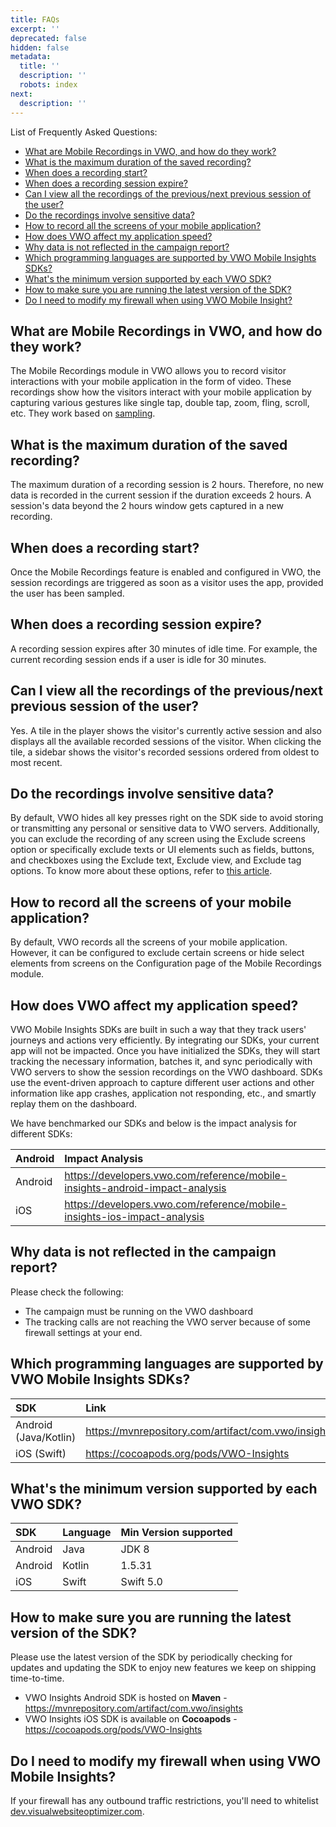 ```yaml
---
title: FAQs
excerpt: ''
deprecated: false
hidden: false
metadata:
  title: ''
  description: ''
  robots: index
next:
  description: ''
---
```

List of Frequently Asked Questions:

- [What are Mobile Recordings in VWO, and how do they work?](https://developers.vwo.com/reference/mobile-insights-faqs#what-are-mobile-recordings-in-vwo-and-how-do-they-work)
- [What is the maximum duration of the saved recording?](https://developers.vwo.com/reference/mobile-insights-faqs#what-is-the-maximum-duration-of-the-saved-recording)
- [When does a recording start?](https://developers.vwo.com/reference/mobile-insights-faqs#when-does-a-recording-start)
- [When does a recording session expire?](https://developers.vwo.com/reference/mobile-insights-faqs#when-does-a-recording-session-expire)
- [Can I view all the recordings of the previous/next previous session of the user?](https://developers.vwo.com/reference/mobile-insights-faqs#can-i-view-all-the-recordings-of-the-previousnext-previous-session-of-the-user)
- [Do the recordings involve sensitive data?](https://developers.vwo.com/reference/mobile-insights-faqs#do-the-recordings-involve-sensitive-data)
- [How to record all the screens of your mobile application?](https://developers.vwo.com/reference/mobile-insights-faqs#how-to-record-all-the-screens-of-your-mobile-application)
- [How does VWO affect my application speed?](https://developers.vwo.com/reference/mobile-insights-faqs#how-does-vwo-affect-my-application-speed)
- [Why data is not reflected in the campaign report?](https://developers.vwo.com/reference/mobile-insights-faqs#why-data-is-not-reflected-in-the-campaign-report)
- [Which programming languages are supported by VWO Mobile Insights SDKs?](https://developers.vwo.com/reference/mobile-insights-faqs#which-programming-languages-are-supported-by-vwo-mobile-insights-sdks)
- [What's the minimum version supported by each VWO SDK?](https://developers.vwo.com/reference/mobile-insights-faqs#whats-the-minimum-version-supported-by-each-vwo-sdk)
- [How to make sure you are running the latest version of the SDK?](https://developers.vwo.com/reference/mobile-insights-faqs#how-to-make-sure-you-are-running-the-latest-version-of-the-sdk)
- [Do I need to modify my firewall when using VWO Mobile Insight?](https://developers.vwo.com/reference/mobile-insights-faqs#do-i-need-to-modify-my-firewall-when-using-vwo-fullstack)

## What are Mobile Recordings in VWO, and how do they work?

The Mobile Recordings module in VWO allows you to record visitor interactions with your mobile application in the form of video. These recordings show how the visitors interact with your mobile application by capturing various gestures like single tap, double tap, zoom, fling, scroll, etc. They work based on [sampling](https://help.vwo.com/hc/en-us/articles/360034213994).

## What is the maximum duration of the saved recording?

The maximum duration of a recording session is 2 hours. Therefore, no new data is recorded in the current session if the duration exceeds 2 hours. A session's data beyond the 2 hours window gets captured in a new recording.

## When does a recording start?

Once the Mobile Recordings feature is enabled and configured in VWO, the session recordings are triggered as soon as a visitor uses the app, provided the user has been sampled.

## When does a recording session expire?

A recording session expires after 30 minutes of idle time. For example, the current recording session ends if a user is idle for 30 minutes.

## Can I view all the recordings of the previous/next previous session of the user?

Yes. A tile in the player shows the visitor's currently active session and also displays all the available recorded sessions of the visitor. When clicking the tile, a sidebar shows the visitor's recorded sessions ordered from oldest to most recent.

## Do the recordings involve sensitive data?

By default, VWO hides all key presses right on the SDK side to avoid storing or transmitting any personal or sensitive data to VWO servers. Additionally, you can exclude the recording of any screen using the Exclude screens option or specifically exclude texts or UI elements such as fields, buttons, and checkboxes using the Exclude text, Exclude view, and Exclude tag options. To know more about these options, refer to [this article](https://help.vwo.com/hc/en-us/articles/12864264973337-Using-the-Mobile-Recordings-Dashboard-in-VWO).

## How to record all the screens of your mobile application?

By default, VWO records all the screens of your mobile application. However, it can be configured to exclude certain screens or hide select elements from screens on the Configuration page of the Mobile Recordings module.

## How does VWO affect my application speed?

VWO Mobile Insights SDKs are built in such a way that they track users' journeys and actions very efficiently. By integrating our SDKs, your current app will not be impacted. Once you have initialized the SDKs, they will start tracking the necessary information, batches it, and sync periodically with VWO servers to show the session recordings on the VWO dashboard. SDKs use the event-driven approach to capture different user actions and other information like app crashes, application not responding, etc., and smartly replay them on the dashboard.

We have benchmarked our SDKs and below is the impact analysis for different SDKs:

| Android | Impact Analysis                                                                |
| :------ | :----------------------------------------------------------------------------- |
| Android | <https://developers.vwo.com/reference/mobile-insights-android-impact-analysis> |
| iOS     | <https://developers.vwo.com/reference/mobile-insights-ios-impact-analysis>     |

## Why data is not reflected in the campaign report?

Please check the following:

- The campaign must be running on the VWO dashboard
- The tracking calls are not reaching the VWO server because of some firewall settings at your end.

## Which programming languages are supported by VWO Mobile Insights SDKs?

| SDK                   | Link                                                  |
| :-------------------- | :---------------------------------------------------- |
| Android (Java/Kotlin) | <https://mvnrepository.com/artifact/com.vwo/insights> |
| iOS (Swift)           | <https://cocoapods.org/pods/VWO-Insights>             |

## What's the minimum version supported by each VWO SDK?

| SDK     | Language | Min Version supported |
| :------ | :------- | :-------------------- |
| Android | Java     | JDK 8                 |
| Android | Kotlin   | 1.5.31                |
| iOS     | Swift    | Swift 5.0             |

## How to make sure you are running the latest version of the SDK?

Please use the latest version of the SDK by periodically checking for updates and updating the SDK to enjoy new features we keep on shipping time-to-time.

- VWO Insights Android SDK is hosted on **Maven** - <https://mvnrepository.com/artifact/com.vwo/insights>
- VWO Insights iOS SDK is available on **Cocoapods** - <https://cocoapods.org/pods/VWO-Insights>

## Do I need to modify my firewall when using VWO Mobile Insights?

If your firewall has any outbound traffic restrictions, you'll need to whitelist [dev.visualwebsiteoptimizer.com](dev.visualwebsiteoptimizer.com).